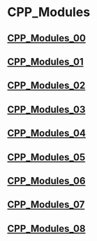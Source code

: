 # CPP_Modules

## [CPP_Modules_00](/00)
## [CPP_Modules_01](/01)
## [CPP_Modules_02](/02)
## [CPP_Modules_03](/03)
## [CPP_Modules_04](/04)
## [CPP_Modules_05](/05)
## [CPP_Modules_06](/06)
## [CPP_Modules_07](/07)
## [CPP_Modules_08](/08)